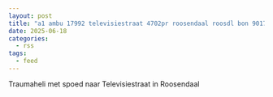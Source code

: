 ```yaml
---
layout: post
title: "a1 ambu 17992 televisiestraat 4702pr roosendaal roosdl bon 90170"
date: 2025-06-18
categories: 
  - rss
tags: 
  - feed
---
```


Traumaheli met spoed naar Televisiestraat in Roosendaal
